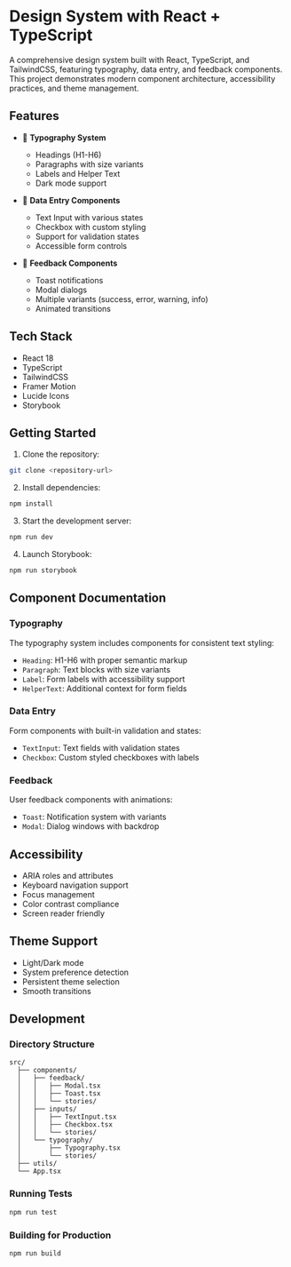 # Design System with React + TypeScript

A comprehensive design system built with React, TypeScript, and TailwindCSS, featuring typography, data entry, and feedback components. This project demonstrates modern component architecture, accessibility practices, and theme management.

## Features

- 🎨 **Typography System**
  - Headings (H1-H6)
  - Paragraphs with size variants
  - Labels and Helper Text
  - Dark mode support

- 📝 **Data Entry Components**
  - Text Input with various states
  - Checkbox with custom styling
  - Support for validation states
  - Accessible form controls

- 💫 **Feedback Components**
  - Toast notifications
  - Modal dialogs
  - Multiple variants (success, error, warning, info)
  - Animated transitions

## Tech Stack

- React 18
- TypeScript
- TailwindCSS
- Framer Motion
- Lucide Icons
- Storybook

## Getting Started

1. Clone the repository:
```bash
git clone <repository-url>
```

2. Install dependencies:
```bash
npm install
```

3. Start the development server:
```bash
npm run dev
```

4. Launch Storybook:
```bash
npm run storybook
```

## Component Documentation

### Typography

The typography system includes components for consistent text styling:

- `Heading`: H1-H6 with proper semantic markup
- `Paragraph`: Text blocks with size variants
- `Label`: Form labels with accessibility support
- `HelperText`: Additional context for form fields

### Data Entry

Form components with built-in validation and states:

- `TextInput`: Text fields with validation states
- `Checkbox`: Custom styled checkboxes with labels

### Feedback

User feedback components with animations:

- `Toast`: Notification system with variants
- `Modal`: Dialog windows with backdrop

## Accessibility

- ARIA roles and attributes
- Keyboard navigation support
- Focus management
- Color contrast compliance
- Screen reader friendly

## Theme Support

- Light/Dark mode
- System preference detection
- Persistent theme selection
- Smooth transitions

## Development

### Directory Structure

```
src/
  ├── components/
  │   ├── feedback/
  │   │   ├── Modal.tsx
  │   │   ├── Toast.tsx
  │   │   └── stories/
  │   ├── inputs/
  │   │   ├── TextInput.tsx
  │   │   ├── Checkbox.tsx
  │   │   └── stories/
  │   └── typography/
  │       ├── Typography.tsx
  │       └── stories/
  ├── utils/
  └── App.tsx
```

### Running Tests

```bash
npm run test
```

### Building for Production

```bash
npm run build
```

